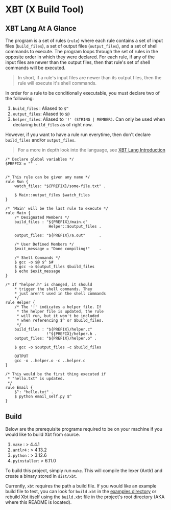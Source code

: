 # XBT (X Build Tool)
## XBT Lang At A Glance
The program is a set of rules (`rule`) where each rule contains a set of input files 
(`build_files`), a set of output files (`output_files`), and a set of shell commands
to execute. The program loops through the set of rules in the opposite order in which
they were declared. For each rule, if any of the input files are newer than the output 
files, then that rule's set of shell commands will be
executed. 
> In short, if a rule's input files are newer than its output files,
> then the rule will execute it's shell commands.

In order for a rule to be conditionally executable, you must declare two of the following:
1. `build_files` : Aliased to `$^`
2. `output_files`: Aliased to `$@`
3. `helper_files`: Aliased to `'!' (STRING | MEMBER)`. Can only be used when declaring 
   `build_files` as of right now.

However, if you want to have a rule run everytime, then don't declare `build_files` 
and/or `output_files`.

> For a more in depth look into the language, see 
> [XBT Lang Introduction](./docs/xbt_lang/language_intro.md)
```
/* Declare global variables */
$PREFIX = "" .


/* This rule can be given any name */
rule Run {
    watch_files: "${PREFIX}/some-file.txt" .

    $ Main::output_files $watch_files
}

/* 'Main' will be the last rule to execute */
rule Main {
    /* Designated Members */
    build_files : "${PREFIX}/main.c" 
                   Helper::$output_files .

    output_files: "${PREFIX}/a.out"      .

    /* User Defined Members */
    $exit_message = "Done compiling!"    .

    /* Shell Commands */
    $ gcc -o $@ $^ $#
    $ gcc -o $output_files $build_files
    $ echo $exit_message
}

/* If "helper.h" is changed, it should
    * trigger the shell commands. They
    * just aren't used in the shell commands
    */
rule Helper {
    /* The '!' indicates a helper file. If
     * the helper file is updated, the rule
     * will run, but it won't be included
     * when referencing $^ or $build_files.
     */
    build_files : "${PREFIX}/helper.c" 
                  !"${PREFIX}/helper.h .
    output_files: "${PREFIX}/helper.o" .

    $ gcc -o $output_files -c $build_files

    OUTPUT
    gcc -o ..helper.o -c ..helper.c
}

/* This would be the first thing executed if
 * "hello.txt" is updated.
 */
rule Email {
    $^: "hello.txt" .
    $ python email_self.py $^
}
```


## Build
Below are the prerequisite programs required to be on your
machine if you would like to build Xbt from source.
1. `make`       : > 4.4.1
2. `antlr4`     : > 4.13.2
3. `python`     : > 3.12.6
4. `pyinstaller`: > 6.11.0

To build this project, simply run `make`. This will compile
the lexer (Antlr) and create a binary stored in `dist/xbt`.

Currently, `xbt` requires the path a build file. If you would like 
an example build file to test, you can look for `build.xbt` in the 
[examples directory](./examples) or rebuild Xbt itself using the 
`build.xbt` file in the project's root directory (AKA where this 
README is located).